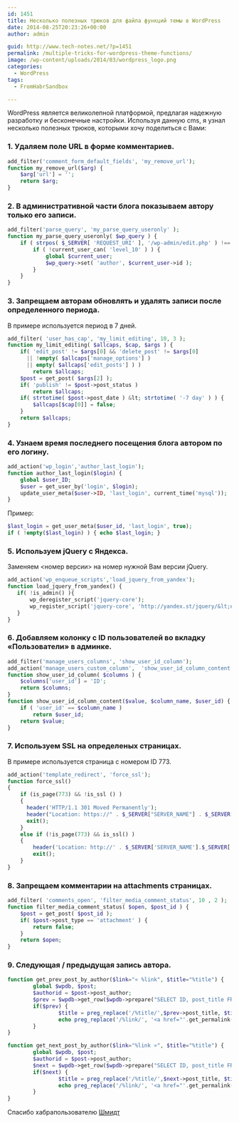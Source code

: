 ```yaml
---
id: 1451
title: Несколько полезных трюков для файла функций темы в WordPress
date: 2014-08-25T20:23:26+00:00
author: admin

guid: http://www.tech-notes.net/?p=1451
permalink: /multiple-tricks-for-wordpress-theme-functions/
image: /wp-content/uploads/2014/03/wordpress_logo.png
categories:
  - WordPress
tags:
  - FromHabrSandbox

---
```

WordPress является великолепной платформой, предлагая надежную разработку и бесконечные настройки. Используя данную cms, я узнал несколько полезных трюков, которыми хочу поделиться с Вами:

### 1. Удаляем поле URL в форме комментариев.

```php
add_filter('comment_form_default_fields', 'my_remove_url');
function my_remove_url($arg) {
    $arg['url'] = '';
    return $arg;
}
```


### 2. В административной части блога показываем автору только его записи.

```php
add_filter('parse_query', 'my_parse_query_useronly' );
function my_parse_query_useronly( $wp_query ) {
    if ( strpos( $_SERVER[ 'REQUEST_URI' ], '/wp-admin/edit.php' ) !== false ) {
        if ( !current_user_can( 'level_10' ) ) {
            global $current_user;
            $wp_query->set( 'author', $current_user->id );
        }
    }
}
```


### 3. Запрещаем авторам обновлять и удалять записи после определенного периода.

В примере используется период в 7 дней.

```php
add_filter( 'user_has_cap', 'my_limit_editing', 10, 3 );
function my_limit_editing( $allcaps, $cap, $args ) {
    if( 'edit_post' != $args[0] && 'delete_post' != $args[0]
      || !empty( $allcaps['manage_options'] )
      || empty( $allcaps['edit_posts'] ) )
        return $allcaps;
    $post = get_post( $args[2] );
    if( 'publish' != $post->post_status )
        return $allcaps;
    if( strtotime( $post->post_date ) &lt; strtotime( '-7 day' ) ) {
        $allcaps[$cap[0]] = false;
    }
    return $allcaps;
}
```


### 4. Узнаем время последнего посещения блога автором по его логину.

```php
add_action('wp_login','author_last_login');
function author_last_login($login) {
    global $user_ID;
    $user = get_user_by('login', $login);
    update_user_meta($user->ID, 'last_login', current_time('mysql'));
}
```


Пример:

```php
$last_login = get_user_meta($user_id, 'last_login', true);
if ( !empty($last_login) ) { echo $last_login; }
```

### 5. Используем jQuery c Яндекса.

Заменяем <номер версии> на номер нужной Вам версии jQuery.

```php
add_action('wp_enqueue_scripts','load_jquery_from_yandex');
function load_jquery_from_yandex() {
   if( !is_admin() ){
       wp_deregister_script('jquery-core');
       wp_register_script('jquery-core', 'http://yandex.st/jquery/&lt;номер версии>/jquery.min.js', false, '');
   }
}

```


### 6. Добавляем колонку с ID пользователей во вкладку «Пользователи» в админке.

```php
add_filter('manage_users_columns', 'show_user_id_column');
add_action('manage_users_custom_column',  'show_user_id_column_content', 10, 3);
function show_user_id_column( $columns ) {
    $columns['user_id'] = 'ID';
    return $columns;
}
function show_user_id_column_content($value, $column_name, $user_id) {
    if ( 'user_id' == $column_name )
        return $user_id;
    return $value;
}
```


### 7. Используем SSL на определеных страницах.

В примере используется страница с номером ID 773.

```php
add_action('template_redirect', 'force_ssl');
function force_ssl()
{
    if (is_page(773) && !is_ssl () )
    {
      header('HTTP/1.1 301 Moved Permanently');
      header("Location: https://" . $_SERVER["SERVER_NAME"] . $_SERVER["REQUEST_URI"]);
      exit();
    }
    else if (!is_page(773) && is_ssl() )
    {
        header('Location: http://' . $_SERVER['SERVER_NAME'].$_SERVER['REQUEST_URI']);
        exit();
    }
}
```


### 8. Запрещаем комментарии на attachments страницах.

```php
add_filter( 'comments_open', 'filter_media_comment_status', 10 , 2 );
function filter_media_comment_status( $open, $post_id ) {
    $post = get_post( $post_id );
    if( $post->post_type == 'attachment' ) {
        return false;
    }
    return $open;
}
```


### 9. Следующая / предыдущая запись автора.

```php
function get_prev_post_by_author($link="« %link", $title="%title") {
        global $wpdb, $post;
        $authorid = $post->post_author;
        $prev = $wpdb->get_row($wpdb->prepare("SELECT ID, post_title FROM $wpdb->posts WHERE post_type='post' AND post_status='publish' AND post_author= %d AND post_date &lt; '".$post->post_date."' ORDER BY post_date DESC LIMIT 1;", $authorid));
        if($prev) {
                $title = preg_replace('/%title/',$prev->post_title, $title);
                echo preg_replace('/%link/', '<a href="'.get_permalink($prev->ID).'" rel="prev">'.$title.'</a>', $link);
        }
}                               

function get_next_post_by_author($link="%link »", $title="%title") {
        global $wpdb, $post;
        $authorid = $post->post_author;
        $next = $wpdb->get_row($wpdb->prepare("SELECT ID, post_title FROM $wpdb->posts WHERE post_type='post' AND post_status='publish' AND post_author= %d AND post_date > '".$post->post_date."' ORDER BY post_date ASC LIMIT 1;", $authorid));
        if($next) {
                $title = preg_replace('/%title/',$next->post_title, $title);
                echo preg_replace('/%link/', '<a href="'.get_permalink($next->ID).'" rel="next">'.$title.'</a>', $link);
        }
}
```


Спасибо хабрапользователю <a href="http://habrahabr.ru/sandbox/86285/" target="_blank">Шмидт</a>

